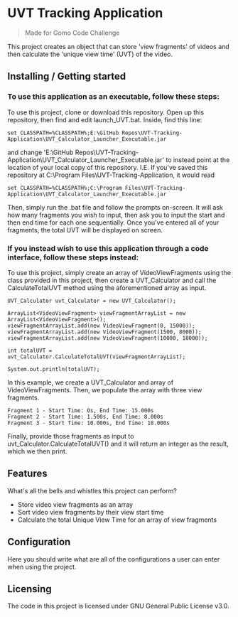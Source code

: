 # UVT Tracking Application
> Made for Gomo Code Challenge

This project creates an object that can store 'view fragments' of videos and then calculate the 'unique view time' (UVT) of the video.

## Installing / Getting started

### To use this application as an executable, follow these steps:

To use this project, clone or download this repository. Open up this repository, then find and edit launch_UVT.bat. 
Inside, find this line:
```shell
set CLASSPATH=%CLASSPATH%;E:\GitHub Repos\UVT-Tracking-Application\UVT_Calculator_Launcher_Executable.jar
```
and change 'E:\GitHub Repos\UVT-Tracking-Application\UVT_Calculator_Launcher_Executable.jar' to instead point at the location of your local copy of this repository.
I.E. If you've saved this repository at C:\Program Files\UVT-Tracking-Application\, it would read 
```shell
set CLASSPATH=%CLASSPATH%;C:\Program Files\UVT-Tracking-Application\UVT_Calculator_Launcher_Executable.jar
```

Then, simply run the .bat file and follow the prompts on-screen.
It will ask how many fragments you wish to input, then ask you to input the start and then end time for each one sequentially.
Once you've entered all of your fragments, the total UVT will be displayed on screen.


### If you instead wish to use this application through a code interface, follow these steps instead:

To use this project, simply create an array of VideoViewFragments using the class provided in this project,
then create a UVT_Calculator and call the CalculateTotalUVT method using the aforementioned array as input.

```shell
UVT_Calculator uvt_Calculator = new UVT_Calculator();

ArrayList<VideoViewFragment> viewFragmentArrayList = new ArrayList<VideoViewFragment>();
viewFragmentArrayList.add(new VideoViewFragment(0, 15000));
viewFragmentArrayList.add(new VideoViewFragment(1500, 8000));
viewFragmentArrayList.add(new VideoViewFragment(10000, 18000));

int totalUVT = uvt_Calculator.CalculateTotalUVT(viewFragmentArrayList);		

System.out.println(totalUVT);
```

In this example, we create a UVT_Calculator and array of VideoViewFragments. 
Then, we populate the array with three view fragments.
```shell
Fragment 1 - Start Time: 0s, End Time: 15.000s
Fragment 2 - Start Time: 1.500s, End Time: 8.000s
Fragment 3 - Start Time: 10.000s, End Time: 18.000s
```
Finally, provide those fragments as input to uvt_Calculator.CalculateTotalUVT() and it will return an integer as the result, which we then print.

## Features

What's all the bells and whistles this project can perform?
* Store video view fragments as an array
* Sort video view fragments by their view start time
* Calculate the total Unique View Time for an array of view fragments

## Configuration

Here you should write what are all of the configurations a user can enter when
using the project.



## Licensing
The code in this project is licensed under GNU General Public License v3.0.
